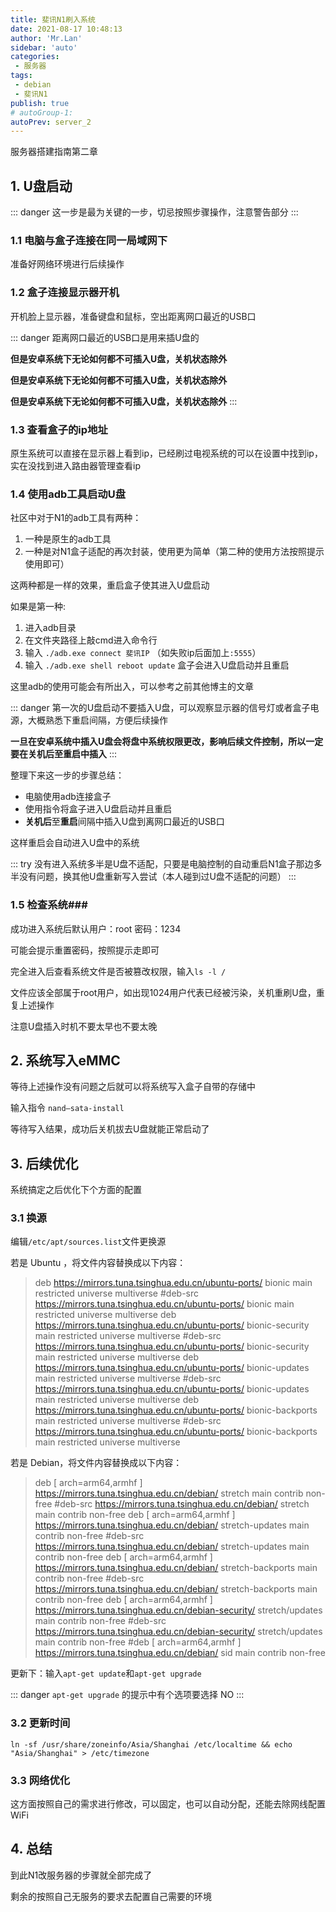 ```yaml
--- 
title: 斐讯N1刷入系统
date: 2021-08-17 10:48:13
author: 'Mr.Lan'
sidebar: 'auto'
categories: 
 - 服务器
tags: 
 - debian
 - 斐讯N1
publish: true
# autoGroup-1: 
autoPrev: server_2
---
```


服务器搭建指南第二章
<!-- more -->
## **1. U盘启动**

::: danger
这一步是最为关键的一步，切忌按照步骤操作，注意警告部分
:::

### 1.1 电脑与盒子连接在同一局域网下
准备好网络环境进行后续操作

### 1.2 盒子连接显示器开机
开机脸上显示器，准备键盘和鼠标，空出距离网口最近的USB口

::: danger
距离网口最近的USB口是用来插U盘的

**但是安卓系统下无论如何都不可插入U盘，关机状态除外**

**但是安卓系统下无论如何都不可插入U盘，关机状态除外**

**但是安卓系统下无论如何都不可插入U盘，关机状态除外**
:::

### 1.3 查看盒子的ip地址

原生系统可以直接在显示器上看到ip，已经刷过电视系统的可以在设置中找到ip，实在没找到进入路由器管理查看ip

### 1.4 使用adb工具启动U盘

社区中对于N1的adb工具有两种：
1. 一种是原生的adb工具
2. 一种是对N1盒子适配的再次封装，使用更为简单（第二种的使用方法按照提示使用即可）

这两种都是一样的效果，重启盒子使其进入U盘启动

如果是第一种:
1. 进入adb目录
2. 在文件夹路径上敲cmd进入命令行
3. 输入 `./adb.exe connect 斐讯IP` （如失败ip后面加上`:5555`）
4. 输入 `./adb.exe shell reboot update` 盒子会进入U盘启动并且重启

这里adb的使用可能会有所出入，可以参考之前其他博主的文章

::: danger
第一次的U盘启动不要插入U盘，可以观察显示器的信号灯或者盒子电源，大概熟悉下重启间隔，方便后续操作

**一旦在安卓系统中插入U盘会将盘中系统权限更改，影响后续文件控制，所以一定要在关机后至重启中插入**
:::

整理下来这一步的步骤总结：
+ 电脑使用adb连接盒子
+ 使用指令将盒子进入U盘启动并且重启
+ **关机后**至**重启**间隔中插入U盘到离网口最近的USB口

这样重启会自动进入U盘中的系统

::: try
没有进入系统多半是U盘不适配，只要是电脑控制的自动重启N1盒子那边多半没有问题，换其他U盘重新写入尝试（本人碰到过U盘不适配的问题）
:::

### 1.5 检查系统###

成功进入系统后默认用户：root 密码：1234

可能会提示重置密码，按照提示走即可

完全进入后查看系统文件是否被篡改权限，输入`ls -l /`

文件应该全部属于root用户，如出现1024用户代表已经被污染，关机重刷U盘，重复上述操作

注意U盘插入时机不要太早也不要太晚

## **2. 系统写入eMMC**

等待上述操作没有问题之后就可以将系统写入盒子自带的存储中

输入指令 `nand–sata-install`

等待写入结果，成功后关机拔去U盘就能正常启动了

## **3. 后续优化**

系统搞定之后优化下个方面的配置

### 3.1 换源

编辑`/etc/apt/sources.list`文件更换源

若是 Ubuntu ，将文件内容替换成以下内容：

> deb https://mirrors.tuna.tsinghua.edu.cn/ubuntu-ports/ bionic main restricted universe multiverse
> #deb-src https://mirrors.tuna.tsinghua.edu.cn/ubuntu-ports/ bionic main restricted universe multiverse
> deb https://mirrors.tuna.tsinghua.edu.cn/ubuntu-ports/ bionic-security main restricted universe multiverse
> #deb-src https://mirrors.tuna.tsinghua.edu.cn/ubuntu-ports/ bionic-security main restricted universe multiverse
> deb https://mirrors.tuna.tsinghua.edu.cn/ubuntu-ports/ bionic-updates main restricted universe multiverse
> #deb-src https://mirrors.tuna.tsinghua.edu.cn/ubuntu-ports/ bionic-updates main restricted universe multiverse
> deb https://mirrors.tuna.tsinghua.edu.cn/ubuntu-ports/ bionic-backports main restricted universe multiverse
> #deb-src https://mirrors.tuna.tsinghua.edu.cn/ubuntu-ports/ bionic-backports main restricted universe multiverse

若是 Debian，将文件内容替换成以下内容：

> deb [ arch=arm64,armhf ] https://mirrors.tuna.tsinghua.edu.cn/debian/ stretch main contrib non-free
> #deb-src https://mirrors.tuna.tsinghua.edu.cn/debian/ stretch main contrib non-free
> deb [ arch=arm64,armhf ] https://mirrors.tuna.tsinghua.edu.cn/debian/ stretch-updates main contrib non-free
> #deb-src https://mirrors.tuna.tsinghua.edu.cn/debian/ stretch-updates main contrib non-free
> deb [ arch=arm64,armhf ] https://mirrors.tuna.tsinghua.edu.cn/debian/ stretch-backports main contrib non-free
> #deb-src https://mirrors.tuna.tsinghua.edu.cn/debian/ stretch-backports main contrib non-free
> deb [ arch=arm64,armhf ] https://mirrors.tuna.tsinghua.edu.cn/debian-security/ stretch/updates main contrib non-free
> #deb-src https://mirrors.tuna.tsinghua.edu.cn/debian-security/ stretch/updates main contrib non-free
> #deb [ arch=arm64,armhf ] https://mirrors.tuna.tsinghua.edu.cn/debian/ sid main contrib non-free

更新下：输入`apt-get update`和`apt-get upgrade`

::: danger
`apt-get upgrade` 的提示中有个选项要选择 NO
:::

### 3.2 更新时间

`ln -sf /usr/share/zoneinfo/Asia/Shanghai /etc/localtime && echo "Asia/Shanghai" > /etc/timezone`

### 3.3 网络优化

这方面按照自己的需求进行修改，可以固定，也可以自动分配，还能去除网线配置WiFi

## 4. 总结

到此N1改服务器的步骤就全部完成了

剩余的按照自己无服务的要求去配置自己需要的环境